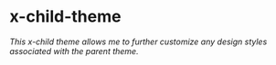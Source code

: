 # x-child-theme

<em>This x-child theme allows me to further customize any design styles associated with the parent theme.</em>
